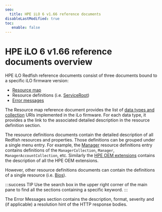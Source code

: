 ```yaml
---
seo:
  title: HPE iLO 6 v1.66 reference documents
disableLastModified: true
toc:
   enable: false
---
```


# HPE iLO 6 v1.66 reference documents overview

HPE iLO Redfish reference documents consist of three documents bound to a specific iLO firmware version:

- [Resource map](/docs/redfishservices/ilos/ilo6/ilo6_166/ilo6_resmap166/)
- Resource definitions (i.e. [ServiceRoot](/docs/redfishservices/ilos/ilo6/ilo6_166/ilo6_serviceroot_resourcedefns166/))
- [Error messages](/docs/redfishservices/ilos/ilo6/ilo6_166/ilo6_msgregs166/)

The Resource map reference document provides the list of [data types and collection](/docs/concepts/datatypesandcollections/) URIs implemented in the iLo firmware. For each data type, it provides a the link to the associated detailed description in the resource definition section.

The resource definitions documents contain the detailed description of all Redfish resources and properties. Those definitions can be grouped under a single menu entry. For example, the [Manager](/docs/redfishservices/ilos/ilo6/ilo6_{{process.env.LATEST_ILO6_FW_VERSION}}/ilo6_manager_resourcedefns{{process.env.LATEST_ILO6_FW_VERSION}}/) resource definitions entry contains definitions of the `ManagerCollection`, `Manager`, `ManagerAccountCollection`, etc. Similarly the [HPE OEM extensions](/docs/redfishservices/ilos/ilo6/ilo6_{{process.env.LATEST_ILO6_FW_VERSION}}/ilo5_other_resourcedefns{{process.env.LATEST_ILO6_FW_VERSION}}/) contains the description of all the HPE OEM extensions.

However, other resource definitions documents can contain the definitions of a single resource (i.e. [Bios](/docs/redfishservices/ilos/ilo6/ilo6_{{process.env.LATEST_ILO6_FW_VERSION}}/ilo6_bios_resourcedefns{{process.env.LATEST_ILO6_FW_VERSION}}/)).

:::success TIP
Use the search box in the upper right corner of the main pane to find all the sections containing a specific keyword.
:::

The Error Messages section contains the description, format, severity and (if applicable) a resolution hint of the HTTP response bodies.
